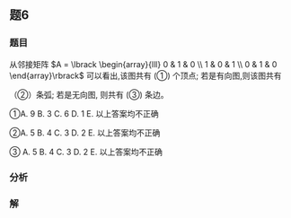 ## 题6
### 题目
从邻接矩阵 $A = \lbrack  \begin{array}{lll} 0 & 1 & 0 \\  1 & 0 & 1 \\  0 & 1 & 0 \end{array}\rbrack$ 可以看出,该图共有 (①) 个顶点; 若是有向图,则该图共有

（②）条弧; 若是无向图, 则共有 (③) 条边。

①A. 9 B. 3 C. 6 D. 1 E. 以上答案均不正确

②A. 5 B. 4 C. 3 D. 2 E. 以上答案均不正确

③ A. 5 B. 4 C. 3 D. 2 E. 以上答案均不正确
### 分析

### 解